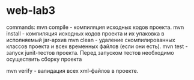 # web-lab3

commands:
mvn compile - компиляция исходных кодов проекта.
mvn install - компиляция исходных кодов проекта и их упаковка в исполняемый jar-архив
mvn clean - удаление скомпилированных классов проекта и всех временных файлов (если они есть).
mvn test - запуск junit-тестов проекта. Перед запуском тестов необходимо осуществить сборку проекта 

mvn verify - валидация всех xml-файлов в проекте.
